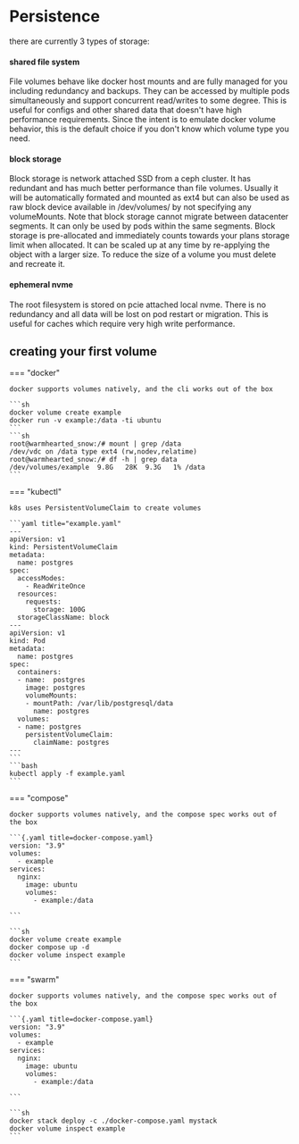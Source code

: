# Persistence

there are currently 3 types of storage:

#### shared file system

File volumes behave like docker host mounts and are fully managed for you including redundancy and backups.
They can be accessed by multiple pods simultaneously and support concurrent read/writes to some degree.
This is useful for configs and other shared data that doesn't have high performance requirements.
Since the intent is to emulate docker volume behavior, this is the default choice if you don't know which volume type you need.

#### block storage

Block storage is network attached SSD from a ceph cluster.
It has redundant and has much better performance than file volumes.
Usually it will be automatically formated and mounted as ext4 but can also be used as raw block device available in /dev/volumes/ by not specifying any volumeMounts.
Note that block storage cannot migrate between datacenter segments. It can only be used by pods within the same segments.
Block storage is pre-allocated and immediately counts towards your plans storage limit when allocated.
It can be scaled up at any time by re-applying the object with a larger size.
To reduce the size of a volume you must delete and recreate it.

#### ephemeral nvme

The root filesystem is stored on pcie attached local nvme.
There is no redundancy and all data will be lost on pod restart or migration.
This is useful for caches which require very high write performance.


## creating your first volume

=== "docker"

    docker supports volumes natively, and the cli works out of the box

    ```sh
    docker volume create example
    docker run -v example:/data -ti ubuntu
    ```
    ```sh
    root@warmhearted_snow:/# mount | grep /data
    /dev/vdc on /data type ext4 (rw,nodev,relatime)
    root@warmhearted_snow:/# df -h | grep data
    /dev/volumes/example  9.8G   28K  9.3G   1% /data
    ```


=== "kubectl"

    k8s uses PersistentVolumeClaim to create volumes

    ```yaml title="example.yaml"
    ---
    apiVersion: v1
    kind: PersistentVolumeClaim
    metadata:
      name: postgres
    spec:
      accessModes:
        - ReadWriteOnce
      resources:
        requests:
          storage: 100G
      storageClassName: block
    ---
    apiVersion: v1
    kind: Pod
    metadata:
      name: postgres
    spec:
      containers:
      - name:  postgres
        image: postgres
        volumeMounts:
        - mountPath: /var/lib/postgresql/data
          name: postgres
      volumes:
      - name: postgres
        persistentVolumeClaim:
          claimName: postgres
    ---
    ```
    ```bash
    kubectl apply -f example.yaml
    ```



=== "compose"

    docker supports volumes natively, and the compose spec works out of the box

    ```{.yaml title=docker-compose.yaml}
    version: "3.9"
    volumes:
      - example
    services:
      nginx:
        image: ubuntu
        volumes:
          - example:/data

    ```

    ```sh
    docker volume create example
    docker compose up -d
    docker volume inspect example
    ```

=== "swarm"

    docker supports volumes natively, and the compose spec works out of the box

    ```{.yaml title=docker-compose.yaml}
    version: "3.9"
    volumes:
      - example
    services:
      nginx:
        image: ubuntu
        volumes:
          - example:/data

    ```

    ```sh
    docker stack deploy -c ./docker-compose.yaml mystack
    docker volume inspect example
    ```


